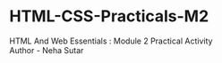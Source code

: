 # HTML-CSS-Practicals-M2
HTML And Web Essentials : Module 2 Practical Activity
<br> Author - Neha Sutar

